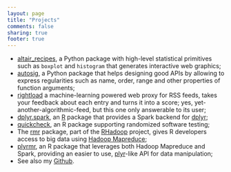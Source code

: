 ```yaml
---
layout: page
title: "Projects"
comments: false
sharing: true
footer: true
---
```

*   [altair_recipes](https://github.com/piccolbo/altair_recipes), a Python package with high-level statistical primitives such as `boxplot` and `histogram` that generates interactive web graphics;
*   [autosig](https://github.com/piccolbo/autosig), a Python package that helps designing good APIs by allowing to express regularities such as name, order, range and other properties of function arguments;
*   [rightload](https://github.com/piccolbo/rightload) a machine-learning powered web proxy for RSS feeds, takes your feedback about each entry and turns it into a score; yes, yet-another-algorithmic-feed, but this one only answerable to its user;
*   <a href="https://github.com/RevolutionAnalytics/dplyr-spark">dplyr.spark</a>, an  <a href="http://www.r-project.org/">R</a> package that provides a Spark backend for [dplyr](https://github.com/hadley/dplyr);
*   <a href="https://github.com/RevolutionAnalytics/quickcheck">quickcheck</a>, an R package supporting randomized software testing;
*   The <a href="https://github.com/RevolutionAnalytics/rmr2">rmr</a> package, part of the <a href="https://github.com/RevolutionAnalytics/RHadoop/wiki">RHadoop</a> project, gives R developers access to big data using <a href="http://hadoop.apache.org/mapreduce/">Hadoop Mapreduce</a>;
*   <a href="https://github.com/RevolutionAnalytics/plyrmr">plyrmr</a>, an R package that leverages both Hadoop Mapreduce and Spark, providing an easier to use, [plyr](https://github.com/hadley/plyr)-like API for data manipulation;
*   See also my [Github](http://github.com/piccolbo).

